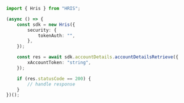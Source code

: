 <!-- Start SDK Example Usage -->


```typescript
import { Hris } from "HRIS";

(async () => {
    const sdk = new Hris({
        security: {
            tokenAuth: "",
        },
    });

    const res = await sdk.accountDetails.accountDetailsRetrieve({
        xAccountToken: "string",
    });

    if (res.statusCode == 200) {
        // handle response
    }
})();

```
<!-- End SDK Example Usage -->